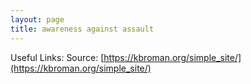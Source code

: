 ```yaml
---
layout: page
title: awareness against assault
---
```


Useful Links:
Source: [https://kbroman.org/simple_site/](https://kbroman.org/simple_site/)
